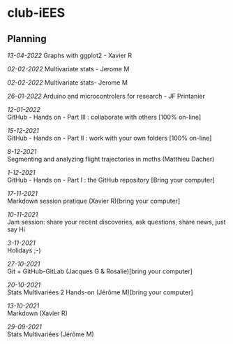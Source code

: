 # club-iEES

## Planning

*13-04-2022*
Graphs with ggplot2 - Xavier R


*02-02-2022*
Multivariate stats - Jerome M

*02-02-2022*
Multivariate stats- Jerome M

*26-01-2022*
Arduino and microcontrolers for research - JF Printanier

*12-01-2022*  
GitHub - Hands on - Part III : collaborate with others [100% on-line]


*15-12-2021*  
GitHub - Hands on - Part II : work with your own folders [100% on-line]

*8-12-2021*  
Segmenting and analyzing flight trajectories in moths (Matthieu Dacher)

*1-12-2021*  
GitHub - Hands on - Part I : the GitHub repository [Bring your computer]

*17-11-2021*  
Markdown session pratique (Xavier R)[bring your computer]

*10-11-2021*  
Jam session: share your recent discoveries, ask questions, share news, just say Hi

*3-11-2021*   
Holidays ;-)

*27-10-2021*  
Git + GitHub-GitLab (Jacques G & Rosalie)[bring your computer]

*20-10-2021*  
Stats Multivariées 2 Hands-on (Jérôme M)[bring your computer]

*13-10-2021*  
Markdown (Xavier R)

*29-09-2021*  
Stats Multivariées (Jérôme M)

